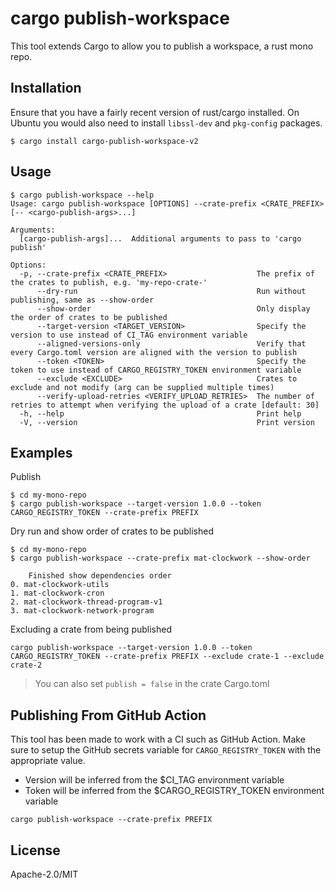 # cargo publish-workspace

This tool extends Cargo to allow you to publish a workspace, a rust mono repo.

## Installation

Ensure that you have a fairly recent version of rust/cargo installed. On Ubuntu you would also need to install `libssl-dev` and `pkg-config` packages.

```console,ignore
$ cargo install cargo-publish-workspace-v2
```

## Usage
```console
$ cargo publish-workspace --help
Usage: cargo publish-workspace [OPTIONS] --crate-prefix <CRATE_PREFIX> [-- <cargo-publish-args>...]

Arguments:
  [cargo-publish-args]...  Additional arguments to pass to 'cargo publish'

Options:
  -p, --crate-prefix <CRATE_PREFIX>                    The prefix of the crates to publish, e.g. 'my-repo-crate-'
      --dry-run                                        Run without publishing, same as --show-order
      --show-order                                     Only display the order of crates to be published
      --target-version <TARGET_VERSION>                Specify the version to use instead of CI_TAG environment variable
      --aligned-versions-only                          Verify that every Cargo.toml version are aligned with the version to publish
      --token <TOKEN>                                  Specify the token to use instead of CARGO_REGISTRY_TOKEN environment variable
      --exclude <EXCLUDE>                              Crates to exclude and not modify (arg can be supplied multiple times)
      --verify-upload-retries <VERIFY_UPLOAD_RETRIES>  The number of retries to attempt when verifying the upload of a crate [default: 30]
  -h, --help                                           Print help
  -V, --version                                        Print version
```

## Examples

Publish
```console
$ cd my-mono-repo
$ cargo publish-workspace --target-version 1.0.0 --token CARGO_REGISTRY_TOKEN --crate-prefix PREFIX
```

Dry run and show order of crates to be published
```console
$ cd my-mono-repo
$ cargo publish-workspace --crate-prefix mat-clockwork --show-order
```
```console
    Finished show dependencies order
0. mat-clockwork-utils
1. mat-clockwork-cron
2. mat-clockwork-thread-program-v1
3. mat-clockwork-network-program
```

Excluding a crate from being published
```console
cargo publish-workspace --target-version 1.0.0 --token CARGO_REGISTRY_TOKEN --crate-prefix PREFIX --exclude crate-1 --exclude crate-2
```
> You can also set `publish = false` in the crate Cargo.toml

## Publishing From GitHub Action
This tool has been made to work with a CI such as GitHub Action.
Make sure to setup the GitHub secrets variable for `CARGO_REGISTRY_TOKEN` with the appropriate value.
- Version will be inferred from the $CI_TAG environment variable
- Token will be inferred from the $CARGO_REGISTRY_TOKEN environment variable
```console
cargo publish-workspace --crate-prefix PREFIX
```

## License

Apache-2.0/MIT

